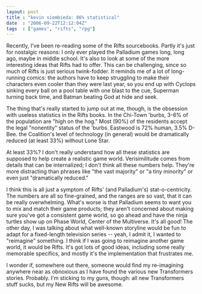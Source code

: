 ```yaml
---
layout: post
title : "kevin siembieda: 86% statistical"
date  : "2006-09-22T12:12:04Z"
tags  : ["games", "rifts", "rpg"]
---
```

Recently, I've been re-reading some of the Rifts sourcebooks.  Partly it's just for nostalgic reasons: I only ever played the Palladium games long, long ago, maybe in middle school.  It's also to look at some of the more interesting ideas that Rifts had to offer.  This can be challenging, since so much of Rifts is just serious twink-fodder.  It reminds me of a lot of long-running comics: the authors have to keep struggling to make their characters even cooler than they were last year, so you end up with Cyclops sinking every ball on a pool table with one blast to the cue, Superman turning back time, and Batman beating God at hide and seek.

The thing that's really started to jump out at me, though, is the obsession with useless statistics in the Rifts books.  In the Chi-Town 'burbs, 3-6% of the population are "high on the hog."  Most (90%) of the residents accept the legal "nonentity" status of the 'burbs.  Eastwood is 72% human, 3.5% D-Bee. the Coalition's level of technology (in general) would be dramatically reduced (at least 33%) without Lone Star.

At least 33%?  I don't really understand how all these statistics are supposed to help create a realistic game world.  Verisimilitude comes from details that can be internalized; I don't think all these numbers help.  They're more distracting than phrases like "the vast majority" or "a tiny minority" or even just "dramatically reduced."

I think this is all just a symptom of Rifts' (and Palladium's) stat-o-centricity.  The numbers are all so fine-grained, and the ranges are so vast, that it can be really overwhelming.  What's worse is that Palladium seems to want you to mix and match their game products; they aren't concerned about making sure you've got a consistent game world, so go ahead and have the ninja turtles show up on Phase World, Center of the Multiverse.  It's all good!  The other day, I was talking about what well-known storyline would be fun to adapt for a fixed-length television series -- yeah, I admit it, I wanted to "reimagine" something.  I think if I was going to reimagine another game world, it would be Rifts.  It's got lots of good ideas, including some really memorable specifics, and mostly it's the implementation that frustrates me. 

I wonder if, somewhere out there, someone would find my re-imagining anywhere near as obnoxious as I have found the various new Transformers stories. Probably.  I'm sticking to my guns, though:  all new Transformers stuff sucks, but my New Rifts will be awesome. 
